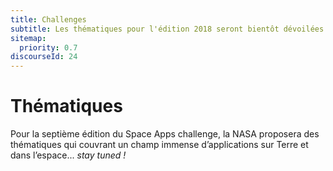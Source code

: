 ```yaml
---
title: Challenges
subtitle: Les thématiques pour l'édition 2018 seront bientôt dévoilées
sitemap:
  priority: 0.7
discourseId: 24
---
```


# Thématiques

Pour la septième édition du Space Apps challenge, la NASA proposera des thématiques qui couvrant un champ immense d’applications sur Terre et dans l’espace... _stay tuned !_
